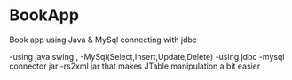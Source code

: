 # BookApp
Book app using Java &amp; MySql connecting with jdbc

-using java swing ,
-MySql(Select,Insert,Update,Delete)
-using jdbc
-mysql connector jar
-rs2xml jar that makes JTable manipulation a bit easier

